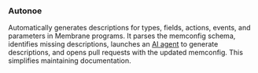 ### **Autonoe**

Automatically generates descriptions for types, fields, actions, events, and parameters in Membrane programs. It parses the memconfig schema, identifies missing descriptions, launches an [AI agent](https://github.com/membrane-io/membrane-agi) to generate descriptions, and opens pull requests with the updated memconfig. This simplifies maintaining documentation.

